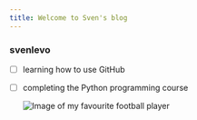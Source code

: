 ```yaml
---
title: Welcome to Sven's blog
---
```

### svenlevo

- [ ] learning how to use GitHub
- [ ] completing the Python programming course

  ![Image of my favourite football player](https://th.bing.com/th/id/OIP.-GqO3xNJ8Z_imbYimlRRwQHaEO?w=292&h=180&c=7&r=0&o=5&dpr=1.4&pid=1.7)

